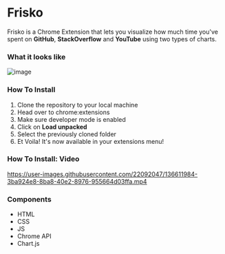# Frisko

Frisko is a Chrome Extension that lets you visualize how much time you've spent on **GitHub**, **StackOverflow** and **YouTube** using two types of charts.

### What it looks like
![image](https://user-images.githubusercontent.com/22092047/136611442-362978ac-6add-4217-a3c3-47c53d426fa5.png)

### How To Install
1. Clone the repository to your local machine
2. Head over to chrome:extensions
3. Make sure developer mode is enabled
4. Click on **Load unpacked**
5. Select the previously cloned folder
6. Et Voila! It's now available in your extensions menu!

### How To Install: Video
https://user-images.githubusercontent.com/22092047/136611984-3ba924e8-8ba8-40e2-8976-955664d03ffa.mp4

### Components
- HTML
- CSS
- JS
- Chrome API
- Chart.js
